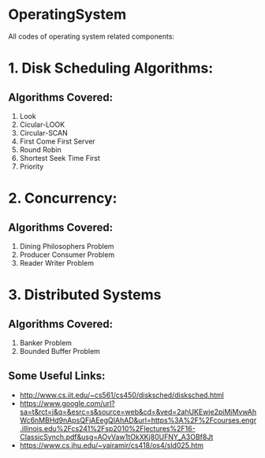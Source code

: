 # OperatingSystem
All codes of operating system related components: 
# 1. Disk Scheduling Algorithms:

## Algorithms Covered:
1. Look
2. Cicular-LOOK
3. Circular-SCAN
4. First Come First Server
5. Round Robin
6. Shortest Seek Time First
7. Priority

# 2. Concurrency:

## Algorithms Covered:
1. Dining Philosophers Problem
2. Producer Consumer Problem
3. Reader Writer Problem

# 3. Distributed Systems

## Algorithms Covered:
1. Banker Problem
2. Bounded Buffer Problem

## Some Useful Links:

* http://www.cs.iit.edu/~cs561/cs450/disksched/disksched.html
* https://www.google.com/url?sa=t&rct=j&q=&esrc=s&source=web&cd=&ved=2ahUKEwje2piMjMvwAhWc6nMBHd9nApsQFjAEegQIAhAD&url=https%3A%2F%2Fcourses.engr.illinois.edu%2Fcs241%2Fsp2010%2Flectures%2F16-ClassicSynch.pdf&usg=AOvVaw1tOkXKj80UFNY_A3OBf8Jt
* https://www.cs.jhu.edu/~yairamir/cs418/os4/sld025.htm